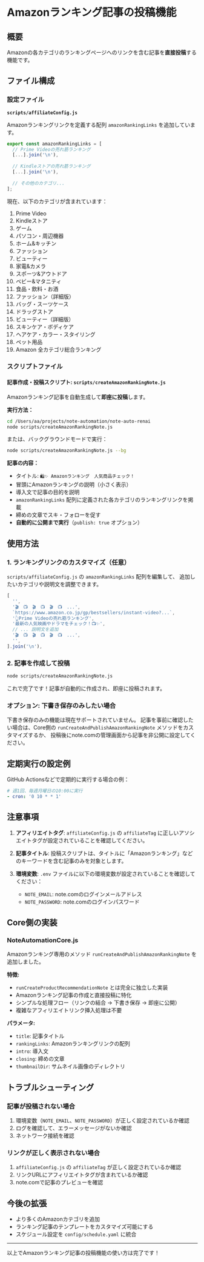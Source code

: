 # Amazonランキング記事の投稿機能

## 概要

Amazonの各カテゴリのランキングページへのリンクを含む記事を**直接投稿**する機能です。

## ファイル構成

### 設定ファイル

**`scripts/affiliateConfig.js`**

Amazonランキングリンクを定義する配列 `amazonRankingLinks` を追加しています。

```javascript
export const amazonRankingLinks = [
  // Prime Videoの売れ筋ランキング
  [...].join('\n'),
  
  // Kindleストアの売れ筋ランキング
  [...].join('\n'),
  
  // その他のカテゴリ...
];
```

現在、以下のカテゴリが含まれています：
1. Prime Video
2. Kindleストア
3. ゲーム
4. パソコン・周辺機器
5. ホーム&キッチン
6. ファッション
7. ビューティー
8. 家電&カメラ
9. スポーツ&アウトドア
10. ベビー&マタニティ
11. 食品・飲料・お酒
12. ファッション（詳細版）
13. バッグ・スーツケース
14. ドラッグストア
15. ビューティー（詳細版）
16. スキンケア・ボディケア
17. ヘアケア・カラー・スタイリング
18. ペット用品
19. Amazon 全カテゴリ総合ランキング

### スクリプトファイル

#### **記事作成・投稿スクリプト**: `scripts/createAmazonRankingNote.js`

Amazonランキング記事を自動生成して**即座に投稿**します。

**実行方法：**

```bash
cd /Users/aa/projects/note-automation/note-auto-renai
node scripts/createAmazonRankingNote.js
```

または、バックグラウンドモードで実行：

```bash
node scripts/createAmazonRankingNote.js --bg
```

**記事の内容：**
- タイトル: `🛍️✨ Amazonランキング　人気商品チェック！`
- 冒頭にAmazonランキングの説明（小さく表示）
- 導入文で記事の目的を説明
- `amazonRankingLinks` 配列に定義された各カテゴリのランキングリンクを掲載
- 締めの文章でスキ・フォローを促す
- **自動的に公開まで実行**（`publish: true` オプション）

## 使用方法

### 1. ランキングリンクのカスタマイズ（任意）

`scripts/affiliateConfig.js` の `amazonRankingLinks` 配列を編集して、
追加したいカテゴリや説明文を調整できます。

```javascript
[
  '',
  '🎬　📺　🎬　📺　🎬　📺　...',
  `https://www.amazon.co.jp/gp/bestsellers/instant-video?...`,
  '👆Prime Videoの売れ筋ランキング',
  '最新の人気映画やドラマをチェック！📺✨',
  // ... 説明文を追加
  '🎬　📺　🎬　📺　🎬　📺　...',
  '',
].join('\n'),
```

### 2. 記事を作成して投稿

```bash
node scripts/createAmazonRankingNote.js
```

これで完了です！記事が自動的に作成され、即座に投稿されます。

### オプション: 下書き保存のみしたい場合

下書き保存のみの機能は現在サポートされていません。
記事を事前に確認したい場合は、Core側の `runCreateAndPublishAmazonRankingNote` メソッドをカスタマイズするか、
投稿後にnote.comの管理画面から記事を非公開に設定してください。

## 定期実行の設定例

GitHub Actionsなどで定期的に実行する場合の例：

```yaml
# 週1回、毎週月曜日の10:00に実行
- cron: '0 10 * * 1'
```

## 注意事項

1. **アフィリエイトタグ**: `affiliateConfig.js` の `affiliateTag` に正しいアソシエイトタグが設定されていることを確認してください。

2. **記事タイトル**: 投稿スクリプトは、タイトルに「Amazonランキング」などのキーワードを含む記事のみを対象とします。

3. **環境変数**: `.env` ファイルに以下の環境変数が設定されていることを確認してください：
   - `NOTE_EMAIL`: note.comのログインメールアドレス
   - `NOTE_PASSWORD`: note.comのログインパスワード

## Core側の実装

### NoteAutomationCore.js

Amazonランキング専用のメソッド `runCreateAndPublishAmazonRankingNote` を追加しました。

**特徴:**
- `runCreateProductRecommendationNote` とは完全に独立した実装
- Amazonランキング記事の作成と直接投稿に特化
- シンプルな処理フロー（リンクの結合 → 下書き保存 → 即座に公開）
- 複雑なアフィリエイトリンク挿入処理は不要

**パラメータ:**
- `title`: 記事タイトル
- `rankingLinks`: Amazonランキングリンクの配列
- `intro`: 導入文
- `closing`: 締めの文章
- `thumbnailDir`: サムネイル画像のディレクトリ

## トラブルシューティング

### 記事が投稿されない場合

1. 環境変数（`NOTE_EMAIL`、`NOTE_PASSWORD`）が正しく設定されているか確認
2. ログを確認して、エラーメッセージがないか確認
3. ネットワーク接続を確認

### リンクが正しく表示されない場合

1. `affiliateConfig.js` の `affiliateTag` が正しく設定されているか確認
2. リンクURLにアフィリエイトタグが含まれているか確認
3. note.comで記事のプレビューを確認

## 今後の拡張

- より多くのAmazonカテゴリを追加
- ランキング記事のテンプレートをカスタマイズ可能にする
- スケジュール設定を `config/schedule.yaml` に統合

---

以上でAmazonランキング記事の投稿機能の使い方は完了です！

